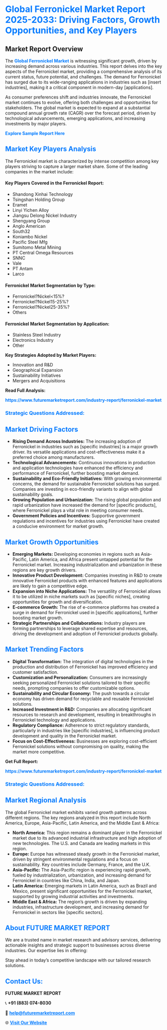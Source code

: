 <h1 style="color: #007BFF;">Global Ferronickel Market Report 2025-2033: Driving Factors, Growth Opportunities, and Key Players</h1>

<section id="overview">
<h2>Market Report Overview</h2>
<p>The <a href="https://www.futuremarketreport.com/industry-report/ferronickel-market" style="color: #007BFF; text-decoration: none;"><strong>Global Ferronickel Market</strong></a> is witnessing significant growth, driven by increasing demand across various industries. This report delves into the key aspects of the Ferronickel market, providing a comprehensive analysis of its current status, future potential, and challenges. The demand for Ferronickel has surged due to its wide-ranging applications in industries such as [insert industries], making it a critical component in modern-day [applications].</p>
<p>As consumer preferences shift and industries innovate, the Ferronickel market continues to evolve, offering both challenges and opportunities for stakeholders. The global market is expected to expand at a substantial compound annual growth rate (CAGR) over the forecast period, driven by technological advancements, emerging applications, and increasing investments by major players.</p>
</section>

<section id="overview">
<p><a href="https://www.futuremarketreport.com/request-sample/reportId=59012" style="color: #007BFF; text-decoration: none;"><strong>Explore Sample Report Here</strong></a></p>
</section>

<section id="key-players">
<h2 style="color: #007BFF;">Market Key Players Analysis</h2>
<p>The Ferronickel market is characterized by intense competition among key players striving to capture a larger market share. Some of the leading companies in the market include:</p>
<h4>Key Players Covered in the Ferronickel Report:</h4>
<ul><li>Shandong Xinhai Technology</li><li>Tsingshan Holding Group</li><li>Eramet</li><li>Linyi Yichen Alloy</li><li>Jiangsu Delong Nickel Industry</li><li>Shengyang Group</li><li>Anglo American</li><li>South32</li><li>Koniambo Nickel</li><li>Pacific Steel Mfg</li><li>Sumitomo Metal Mining</li><li>PT Central Omega Resources</li><li>SNNC</li><li>Vale</li><li>PT Antam</li><li>Larco</li></ul>
<h4>Ferronickel Market Segmentation by Type:</h4>
<ul><li>Ferronickel?Nickel&lt;15%?</li><li>Ferronickel?Nickel15-25%?</li><li>Ferronickel?Nickel25-35%?</li><li>Others</li></ul>

<h4>Ferronickel Market Segmentation by Application:</h4>
<ul><li>Stainless Steel Industry</li><li>Electronics Industry</li><li>Other</li></ul>
<p><strong>Key Strategies Adopted by Market Players:</strong></p>
<ul>
<li>Innovation and R&D</li>
<li>Geographical Expansion</li>
<li>Sustainability Initiatives</li>
<li>Mergers and Acquisitions</li>
</ul>
</section>

<section>
<p><strong>Read Full Analysis: </strong></p><a href="https://www.futuremarketreport.com/industry-report/ferronickel-market" style="color: #007BFF; text-decoration: none;"><strong>https://www.futuremarketreport.com/industry-report/ferronickel-market</strong></a>
<h3 style="color: #007BFF;">Strategic Questions Addressed:</h3>
</section>

<section id="driving-factors">
<h2 style="color: #007BFF;">Market Driving Factors</h2>
<ul>
<li><strong>Rising Demand Across Industries:</strong> The increasing adoption of Ferronickel in industries such as [specific industries] is a major growth driver. Its versatile applications and cost-effectiveness make it a preferred choice among manufacturers.</li>
<li><strong>Technological Advancements:</strong> Continuous innovations in production and application technologies have enhanced the efficiency and performance of Ferronickel, further boosting market demand.</li>
<li><strong>Sustainability and Eco-Friendly Initiatives:</strong> With growing environmental concerns, the demand for sustainable Ferronickel solutions has surged. Companies are investing in eco-friendly variants to align with global sustainability goals.</li>
<li><strong>Growing Population and Urbanization:</strong> The rising global population and rapid urbanization have increased the demand for [specific products], where Ferronickel plays a vital role in meeting consumer needs.</li>
<li><strong>Government Policies and Incentives:</strong> Supportive government regulations and incentives for industries using Ferronickel have created a conducive environment for market growth.</li>
</ul>
</section>

<section id="growth-opportunities">
<h2 style="color: #007BFF;">Market Growth Opportunities</h2>
<ul>
<li><strong>Emerging Markets:</strong> Developing economies in regions such as Asia-Pacific, Latin America, and Africa present untapped potential for the Ferronickel market. Increasing industrialization and urbanization in these regions are key growth drivers.</li>
<li><strong>Innovative Product Development:</strong> Companies investing in R&D to create innovative Ferronickel products with enhanced features and applications are likely to gain a competitive edge.</li>
<li><strong>Expansion into Niche Applications:</strong> The versatility of Ferronickel allows it to be utilized in niche markets such as [specific niches], creating opportunities for growth and diversification.</li>
<li><strong>E-commerce Growth:</strong> The rise of e-commerce platforms has created a surge in demand for Ferronickel used in [specific applications], further boosting market growth.</li>
<li><strong>Strategic Partnerships and Collaborations:</strong> Industry players are forming partnerships to leverage shared expertise and resources, driving the development and adoption of Ferronickel products globally.</li>
</ul>
</section>

<section id="trending-factors">
<h2 style="color: #007BFF;">Market Trending Factors</h2>
<ul>
<li><strong>Digital Transformation:</strong> The integration of digital technologies in the production and distribution of Ferronickel has improved efficiency and customer satisfaction.</li>
<li><strong>Customization and Personalization:</strong> Consumers are increasingly seeking personalized Ferronickel solutions tailored to their specific needs, prompting companies to offer customizable options.</li>
<li><strong>Sustainability and Circular Economy:</strong> The push towards a circular economy has driven demand for recyclable and reusable Ferronickel solutions.</li>
<li><strong>Increased Investment in R&D:</strong> Companies are allocating significant resources to research and development, resulting in breakthroughs in Ferronickel technology and applications.</li>
<li><strong>Regulatory Compliance:</strong> Adherence to strict regulatory standards, particularly in industries like [specific industries], is influencing product development and quality in the Ferronickel market.</li>
<li><strong>Focus on Cost-Effectiveness:</strong> Businesses are exploring cost-efficient Ferronickel solutions without compromising on quality, making the market more competitive.</li>
</ul>
</section>

<section>
<p><strong>Get Full Report: </strong></p><a href="https://www.futuremarketreport.com/industry-report/ferronickel-market" style="color: #007BFF; text-decoration: none;"><strong>https://www.futuremarketreport.com/industry-report/ferronickel-market</strong></a>
<h3 style="color: #007BFF;">Strategic Questions Addressed:</h3>
</section>


<section id="regional-analysis">
<h2 style="color: #007BFF;">Market Regional Analysis</h2>
<p>The global Ferronickel market exhibits varied growth patterns across different regions. The key regions analyzed in this report include North America, Europe, Asia-Pacific, Latin America, and the Middle East & Africa:</p>
<ul>
<li><strong>North America:</strong> This region remains a dominant player in the Ferronickel market due to its advanced industrial infrastructure and high adoption of new technologies. The U.S. and Canada are leading markets in this region.</li>
<li><strong>Europe:</strong> Europe has witnessed steady growth in the Ferronickel market, driven by stringent environmental regulations and a focus on sustainability. Key countries include Germany, France, and the U.K.</li>
<li><strong>Asia-Pacific:</strong> The Asia-Pacific region is experiencing rapid growth, fueled by industrialization, urbanization, and increasing demand for Ferronickel in countries like China, India, and Japan.</li>
<li><strong>Latin America:</strong> Emerging markets in Latin America, such as Brazil and Mexico, present significant opportunities for the Ferronickel market, supported by growing industrial activities and investments.</li>
<li><strong>Middle East & Africa:</strong> The region’s growth is driven by expanding industries, infrastructure development, and increasing demand for Ferronickel in sectors like [specific sectors].</li>
</ul>
</section>

<footer>
<h2 style="color: #007BFF;">About FUTURE MARKET REPORT</h2>
<p>We are a trusted name in market research and advisory services, delivering actionable insights and strategic support to businesses across diverse industries. Our expertise lies in offering:</p>

<p>Stay ahead in today’s competitive landscape with our tailored research solutions.</p>

<h2 style="color: #007BFF;">Contact Us:</h2>
<p><strong>FUTURE MARKET REPORT</strong></p>
<p>📞 <strong>+91 (883) 074-8030</strong></p>
<p>📧 <strong><a href="mailto:help@futuremarketreport.com" style="color: #007BFF;">help@futuremarketreport.com</a></strong></p>
<p>🌐 <strong><a href="https://www.futuremarketreport.com/" style="color: #007BFF;">Visit Our Website</a></strong></p>
</footer>
